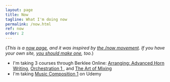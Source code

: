 ```yaml
---
layout: page
title: Now
tagline: What I'm doing now
permalink: /now.html
ref: now
order: 2
---
```


(_This is a [now page](https://nownownow.com/about), and it was inspired by [the /now movement](https://sivers.org/nowff). If you have your own site, [you should make one](https://nownownow.com/about), too._)

- I'm taking 3 courses through Berklee Online: [Arranging: Advanced Horn Writing](https://online.berklee.edu/courses/arranging-advanced-horn-writing), [Orchestration 1
](https://online.berklee.edu/courses/orchestration-1), and [The Art of Mixing](https://online.berklee.edu/courses/art-of-mixing)
- I'm taking [Music Composition 1](https://www.udemy.com/course/music-composition-1/) on Udemy


